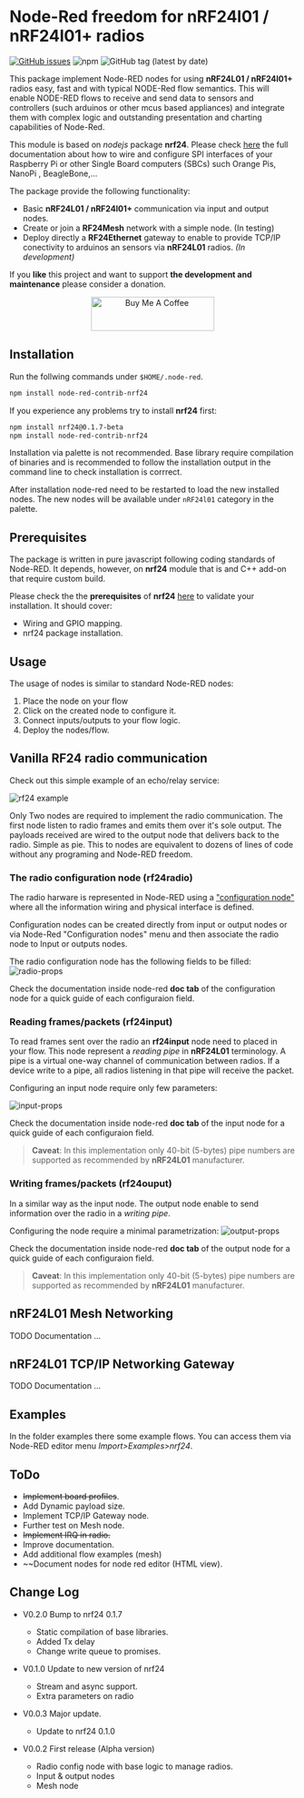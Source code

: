 # Node-Red freedom for nRF24l01 / nRF24l01+ radios

[![GitHub issues](https://img.shields.io/github/issues/ludiazv/node-red-contrib-nrf24.svg)](https://github.com/ludiazv/node-red-contrib-nrf24/issues)
![npm](https://img.shields.io/npm/v/node-red-contrib-nrf24)
![GitHub tag (latest by date)](https://img.shields.io/github/v/tag/ludiazv/node-red-contrib-nrf24)

This package implement Node-RED nodes for using __nRF24L01 / nRF24l01+__ radios easy, fast and with typical NODE-Red flow semantics. This will enable NODE-RED flows to receive and send data to sensors and controllers (such arduinos or other mcus based appliances) and integrate them with complex logic and outstanding presentation and charting capabilities of Node-Red.

This module is based on *nodejs* package __nrf24__. Please check [here](https://github.com/ludiazv/node-nrf24) the full documentation about how to wire and configure SPI interfaces of your Raspberry Pi or other Single Board computers (SBCs) such Orange Pis, NanoPi , BeagleBone,...

 The package provide the following functionality:

- Basic __nRF24L01 / nRF24l01+__ communication via input and output nodes.
- Create or join a __RF24Mesh__ network with a simple node.  (In testing)
- Deploy directly a __RF24Ethernet__ gateway to enable to provide TCP/IP conectivity to arduinos an sensors via __nRF24L01__ radios. *(In development)*

If you **like** this project and want to support **the development and maintenance** please consider a donation.

<p align="center">
  <a href="https://www.buymeacoffee.com/boros" target="_blank"><img src="https://cdn.buymeacoffee.com/buttons/v2/default-white.png" alt="Buy Me A Coffee" style="height: 60px !important;width: 217px !important;" ></a>
</p>


## Installation

Run the follwing commands under ``$HOME/.node-red``.

```bash
npm install node-red-contrib-nrf24

```

If you experience any problems try to install __nrf24__ first:

```bash
npm install nrf24@0.1.7-beta
npm install node-red-contrib-nrf24
```

Installation via palette is not recommended. Base library require compilation of binaries and is recommended to follow the installation output in the command line to check installation is corrrect.

After installation node-red need to be restarted to load the new installed nodes. The new nodes will be available under ``nRF24l01`` category in the palette.

## Prerequisites

The package is written in pure javascript following coding standards of Node-RED. It depends, however, on __nrf24__ module that is and C++ add-on that require custom build.

Please check the the __prerequisites__ of __nrf24__ [here](https://github.com/ludiazv/node-nrf24) to validate your installation. It should cover:

- Wiring and GPIO mapping.
- nrf24 package installation.

## Usage

The usage of nodes is similar to standard Node-RED nodes:

1. Place the node on your flow
2. Click on the created node to configure it.
3. Connect inputs/outputs to your flow logic.
4. Deploy the nodes/flow.

## Vanilla RF24 radio communication

Check out this simple example of an echo/relay service:

![rf24 example](images/rf24-example-flow.png?raw=true)

Only Two nodes are required to implement the radio communication. The first node listen to radio frames and emits them over it's sole output. The payloads received are wired to the output node that delivers back to the radio. Simple as pie. This to nodes are equivalent to dozens of lines of code without any programing and Node-RED freedom.

### The radio configuration node (rf24radio)

The radio harware is represented in Node-RED using a ["configuration node"](https://nodered.org/docs/creating-nodes/config-nodes) where all the information wiring and physical interface is defined.

Configuration nodes can be created directly from input or output nodes or via Node-Red "Configuration nodes" menu and then associate the radio node to Input or outputs nodes.

The radio configuration node has the following fields to be filled:
![radio-props](images/radio-props.png?raw=true)

Check the documentation inside node-red **doc tab** of the configuration node for a quick guide of each configuraion field.


### Reading frames/packets (rf24input)

To read frames sent over the radio an __rf24input__ node need to placed in your flow. This node represent a *reading pipe* in __nRF24L01__ terminology. A pipe is a virtual one-way channel of communication between radios. If a device write to a pipe, all radios listening in that pipe will receive the packet.



Configuring an input node require only few parameters:

![input-props](images/input-props.png?raw=true)

Check the documentation inside node-red **doc tab** of the input node for a quick guide of each configuraion field.

>__Caveat__: In this implementation only 40-bit (5-bytes) pipe numbers are supported as recommended by __nRF24L01__ manufacturer.


### Writing frames/packets (rf24ouput)

In a similar way as the input node. The output node enable to send information over the radio in a *writing pipe*.

Configuring the node require a minimal parametrization:
![output-props](images/output-props.png?raw=true)

Check the documentation inside node-red **doc tab** of the output node for a quick guide of each configuraion field.

>__Caveat__: In this implementation only 40-bit (5-bytes) pipe numbers are supported as recommended by __nRF24L01__ manufacturer.

## nRF24L01 Mesh Networking

TODO Documentation ...

## nRF24L01 TCP/IP Networking Gateway

TODO Documentation ...

## Examples

In the folder examples there some example flows. You can access them via Node-RED
editor menu *Import>Examples>nrf24*.

## ToDo

- ~~Implement board profiles~~.
- Add Dynamic payload size.
- Implement TCP/IP Gateway node.
- Further test on Mesh node.
- ~~Implement IRQ in radio.~~
- Improve documentation.
- Add additional flow examples (mesh)
- ~~Document nodes for node red editor (HTML view).

## Change Log

- V0.2.0 Bump to nrf24 0.1.7
  - Static compilation of base libraries.
  - Added Tx delay
  - Change write queue to promises.

- V0.1.0 Update to new version of nrf24
  - Stream and async support.
  - Extra parameters on radio

- V0.0.3 Major update.
  - Update to nrf24 0.1.0

- V0.0.2 First release (Alpha version)
  - Radio config node with base logic to manage radios.
  - Input & output nodes
  - Mesh node
